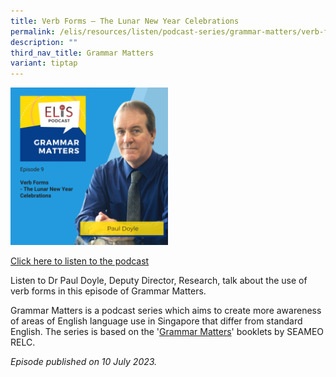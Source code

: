 ```yaml
---
title: Verb Forms – The Lunar New Year Celebrations
permalink: /elis/resources/listen/podcast-series/grammar-matters/verb-forms-lunar-new-year/
description: ""
third_nav_title: Grammar Matters
variant: tiptap
---
```

<p></p>
<div class="isomer-image-wrapper">
<img style="width: 50%;" height="auto" width="100%" alt="" src="/images/Cover_Art_with_titles_and_names__2_.png">
</div>
<p><a href="https://open.spotify.com/episode/4jEE8peuhvpIqfDTBseYGS?si=a5aa48e1266644dc" rel="noopener noreferrer nofollow" target="_blank">Click here to listen to the podcast</a>
</p>
<p>Listen to Dr Paul Doyle, Deputy Director, Research, talk about the use
of verb forms in this episode of Grammar Matters.</p>
<p>Grammar Matters is a podcast series which aims to create more awareness
of areas of English language use in Singapore that differ from standard
English. The series is based on the '<a href="https://www.relc.org.sg/facilities/resources/publications" rel="noopener noreferrer nofollow" target="_blank">Grammar Matters</a>'
booklets by SEAMEO RELC.</p>
<p><em>Episode published on 10 July 2023.</em>
</p>